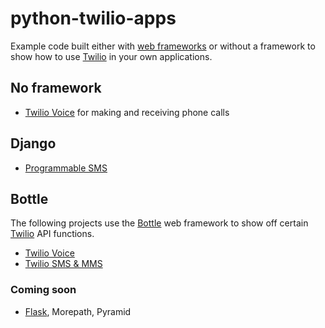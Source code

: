 # python-twilio-apps
Example code built either with 
[web frameworks](https://www.fullstackpython.com/web-frameworks.html) 
or without a framework to show how to use 
[Twilio](https://www.twilio.com/docs) in your own applications.


## No framework
* [Twilio Voice](https://github.com/mattmakai/python-twilio-example-apps/tree/master/no-framework/phone-calls) 
  for making and receiving phone calls

## Django
* [Programmable SMS](django/djsms)

## Bottle
The following projects use the 
[Bottle](https://www.fullstackpython.com/bottle.html) web framework
to show off certain [Twilio](https://www.fullstackpython.com/twilio.html)
API functions.

* [Twilio Voice](https://github.com/mattmakai/python-twilio-example-apps/tree/master/bottle/voice)
* [Twilio SMS & MMS](https://github.com/mattmakai/python-twilio-example-apps/tree/master/bottle/sms-mms)


### Coming soon
* [Flask](https://www.fullstackpython.com/flask.html), Morepath, Pyramid

